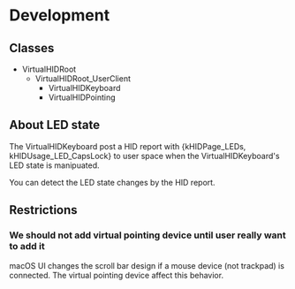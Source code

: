 # Development

## Classes

- VirtualHIDRoot
  - VirtualHIDRoot_UserClient
    - VirtualHIDKeyboard
    - VirtualHIDPointing

## About LED state

The VirtualHIDKeyboard post a HID report with {kHIDPage_LEDs, kHIDUsage_LED_CapsLock} to user space when the VirtualHIDKeyboard's LED state is manipuated.

You can detect the LED state changes by the HID report.

## Restrictions

### We should not add virtual pointing device until user really want to add it

macOS UI changes the scroll bar design if a mouse device (not trackpad) is connected.
The virtual pointing device affect this behavior.
